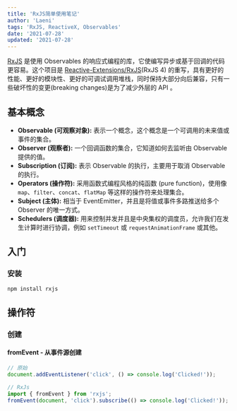 ```yaml
---
title: 'RxJS简单使用笔记'
author: 'Laeni'
tags: 'RxJS, ReactiveX, Observables'
date: '2021-07-28'
updated: '2021-07-28'
---
```


[RxJS](https://rxjs-dev.firebaseapp.com/) 是使用 Observables 的响应式编程的库，它使编写异步或基于回调的代码更容易。这个项目是 [Reactive-Extensions/RxJS](https://github.com/Reactive-Extensions/RxJS)(RxJS 4) 的重写，具有更好的性能、更好的模块性、更好的可调试调用堆栈，同时保持大部分向后兼容，只有一些破坏性的变更(breaking changes)是为了减少外层的 API 。

## 基本概念

- **Observable (可观察对象):** 表示一个概念，这个概念是一个可调用的未来值或事件的集合。
- **Observer (观察者):** 一个回调函数的集合，它知道如何去监听由 Observable 提供的值。
- **Subscription (订阅):** 表示 Observable 的执行，主要用于取消 Observable 的执行。
- **Operators (操作符):** 采用函数式编程风格的纯函数 (pure function)，使用像 `map`、`filter`、`concat`、`flatMap` 等这样的操作符来处理集合。
- **Subject (主体):** 相当于 EventEmitter，并且是将值或事件多路推送给多个 Observer 的唯一方式。
- **Schedulers (调度器):** 用来控制并发并且是中央集权的调度员，允许我们在发生计算时进行协调，例如 `setTimeout` 或 `requestAnimationFrame` 或其他。

## 入门

### 安装

```sh
npm install rxjs
```

## 操作符

### 创建

#### fromEvent - 从事件源创建

```typescript
// 原始
document.addEventListener('click', () => console.log('Clicked!'));

// RxJs
import { fromEvent } from 'rxjs';
fromEvent(document, 'click').subscribe(() => console.log('Clicked!'));
```



